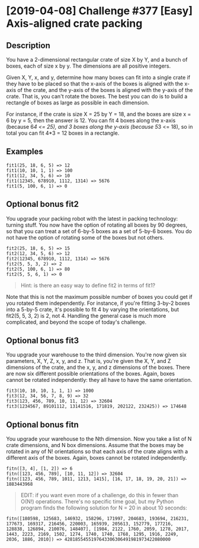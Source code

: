 # [2019-04-08] Challenge #377 [Easy] Axis-aligned crate packing

## Description

You have a 2-dimensional rectangular crate of size X by Y, and a bunch of boxes, each of size x by y. The dimensions are all positive integers.

Given X, Y, x, and y, determine how many boxes can fit into a single crate if they have to be placed so that the x-axis of the boxes is aligned with the x-axis of the crate, and the y-axis of the boxes is aligned with the y-axis of the crate. That is, you can't rotate the boxes. The best you can do is to build a rectangle of boxes as large as possible in each dimension.

For instance, if the crate is size X = 25 by Y = 18, and the boxes are size x = 6 by y = 5, then the answer is 12. You can fit 4 boxes along the x-axis (because 6*4 <= 25), and 3 boxes along the y-axis (because 5*3 <= 18), so in total you can fit 4*3 = 12 boxes in a rectangle.

## Examples

```
fit1(25, 18, 6, 5) => 12
fit1(10, 10, 1, 1) => 100
fit1(12, 34, 5, 6) => 10
fit1(12345, 678910, 1112, 1314) => 5676
fit1(5, 100, 6, 1) => 0
```

## Optional bonus fit2

You upgrade your packing robot with the latest in packing technology: turning stuff. You now have the option of rotating all boxes by 90 degrees, so that you can treat a set of 6-by-5 boxes as a set of 5-by-6 boxes. You do not have the option of rotating some of the boxes but not others.

```
fit2(25, 18, 6, 5) => 15
fit2(12, 34, 5, 6) => 12
fit2(12345, 678910, 1112, 1314) => 5676
fit2(5, 5, 3, 2) => 2
fit2(5, 100, 6, 1) => 80
fit2(5, 5, 6, 1) => 0
```

> Hint: is there an easy way to define fit2 in terms of fit1?

Note that this is not the maximum possible number of boxes you could get if you rotated them independently. For instance, if you're fitting 3-by-2 boxes into a 5-by-5 crate, it's possible to fit 4 by varying the orientations, but fit2(5, 5, 3, 2) is 2, not 4. Handling the general case is much more complicated, and beyond the scope of today's challenge.

## Optional bonus fit3

You upgrade your warehouse to the third dimension. You're now given six parameters, X, Y, Z, x, y, and z. That is, you're given the X, Y, and Z dimensions of the crate, and the x, y, and z dimensions of the boxes. There are now six different possible orientations of the boxes. Again, boxes cannot be rotated independently: they all have to have the same orientation.

```
fit3(10, 10, 10, 1, 1, 1) => 1000
fit3(12, 34, 56, 7, 8, 9) => 32
fit3(123, 456, 789, 10, 11, 12) => 32604
fit3(1234567, 89101112, 13141516, 171819, 202122, 232425)) => 174648
```

## Optional bonus fitn

You upgrade your warehouse to the Nth dimension. Now you take a list of N crate dimensions, and N box dimensions. Assume that the boxes may be rotated in any of N! orientations so that each axis of the crate aligns with a different axis of the boxes. Again, boxes cannot be rotated independently.

```
fitn([3, 4], [1, 2]) => 6
fitn([123, 456, 789], [10, 11, 12]) => 32604
fitn([123, 456, 789, 1011, 1213, 1415], [16, 17, 18, 19, 20, 21]) => 1883443968
```

>EDIT: if you want even more of a challenge, do this in fewer than O(N!) operations. There's no specific time goal, but my Python program finds the following solution for N = 20 in about 10 seconds:

```
fitn([180598, 125683, 146932, 158296, 171997, 204683, 193694, 216231, 177673, 169317, 216456, 220003, 165939, 205613, 152779, 177216, 128838, 126894, 210076, 148407], [1984, 2122, 1760, 2059, 1278, 2017, 1443, 2223, 2169, 1502, 1274, 1740, 1740, 1768, 1295, 1916, 2249, 2036, 1886, 2010]) => 4281855455197643306306491981973422080000 
```